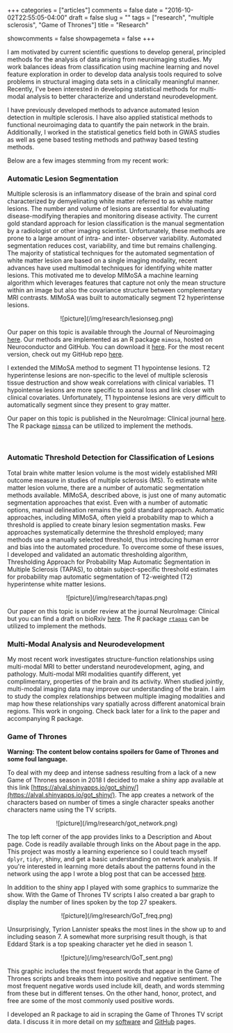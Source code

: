 +++
categories = ["articles"]
comments = false
date = "2016-10-02T22:55:05-04:00"
draft = false
slug = ""
tags = ["research", "multiple sclerosis", "Game of Thrones"]
title = "Research"

showcomments = false
showpagemeta = false
+++

I am motivated by current scientific questions to develop general, principled methods for the analysis of data arising from neuroimaging studies. My work balances ideas from classification using machine learning and novel feature exploration in order to develop data analysis tools required to solve problems in structural imaging data sets in a clinically meaningful manner. Recently, I've been interested in developing statistical methods for multi-modal analysis to better characterize and understand neurodevelopment.

I have previously developed methods to advance automated lesion detection in multiple sclerosis. I have also applied statistical methods to functional neuroimaging data to quantify the pain network in the brain. Additionally, I worked in the statistical genetics field both in GWAS studies as well as gene based testing methods and pathway based testing methods.

Below are a few images stemming from my recent work:

### Automatic Lesion Segmentation

Multiple sclerosis is an inflammatory disease of the brain and spinal cord characterized by demyelinating white matter referred to as white matter lesions. The number and volume of lesions are essential for evaluating disease-modifying therapies and monitoring disease activity. The current gold standard approach for lesion classification is the manual segmentation by a radiologist or other imaging scientist. Unfortunately, these methods are prone to a large amount of intra- and inter- observer variability. Automated segmentation reduces cost, variability, and time but remains challenging. The majority of statistical techniques for the automated segmentation of white matter lesion are based on a single imaging modality, recent advances have used multimodal techniques for identifying white matter lesions. This motivated me to develop MIMoSA a machine learning algorithm which leverages features that capture not only the mean structure within an image but also the covariance structure between complementary MRI contrasts. MIMoSA was built to automatically segment T2 hyperintense lesions.

<center>![picture](/img/research/lesionseg.png)</center>

Our paper on this topic is available through the Journal of Neuroimaging [here](http://onlinelibrary.wiley.com/doi/10.1111/jon.12506/full). Our methods are implemented as an R package `mimosa`, hosted on Neuroconductor and GitHub. You can download it [here](https://neuroconductor.org/package/details/mimosa). For the most recent version, check out my GitHub repo [here](https://github.com/avalcarcel9/mimosa).

I extended the MIMoSA method to segment T1 hypointense lesions. T2 hyperintense lesions are non-specific to the level of multiple sclerosis tissue destruction and show weak correlations with clinical variables. T1 hypointense lesions are more specific to axonal loss and link closer with clinical covariates. Unfortunately, T1 hypointense lesions are very difficult to automatically segment since they present to gray matter.

Our paper on this topic is published in the NeuroImage: Clinical journal [here](https://linkinghub.elsevier.com/retrieve/pii/S2213-1582(18)30323-1). The R package [`mimosa`](www.github.com/avalcarcel9/mimosa) can be utilized to implement the methods.

<br>

### Automatic Threshold Detection for Classification of Lesions

Total brain white matter lesion volume is the most widely established MRI outcome measure in studies of multiple sclerosis (MS). To estimate white matter lesion volume, there are a number of automatic segmentation methods available. MIMoSA, described above, is just one of many automatic segmentation approaches that exist.
Even with a number of automatic options, manual delineation remains the gold standard approach. Automatic approaches, including MIMoSA, often yield a probability map to which a threshold is applied to create binary lesion segmentation masks. Few approaches systematically determine the threshold employed; many methods use a manually selected threshold, thus introducing human error and bias into the automated procedure. To overcome some of these issues, I developed and validated an automatic thresholding algorithm, Thresholding Approach for Probability Map Automatic Segmentation in Multiple Sclerosis (TAPAS), to obtain subject-specific threshold estimates for probability map automatic segmentation of T2-weighted (T2) hyperintense white matter lesions.

<center>![picture](/img/research/tapas.png)</center>

Our paper on this topic is under review at the journal NeuroImage: Clinical but you can find a draft on bioRxiv [here](https://www.biorxiv.org/content/10.1101/609156v1). The R package [`rtapas`](www.github.com/avalcarcel9/rtapas) can be utilized to implement the methods.

### Multi-Modal Analysis and Neurodevelopment

My most recent work investigates structure-function relationships using multi-modal MRI to better understand neurodevelopment, aging, and pathology. Multi-modal MRI modalities quantify different, yet complimentary, properties of the brain and its activity. When studied jointly, multi-modal imaging
data may improve our understanding of the brain. I aim to study the complex relationships between multiple imaging modalities and map how
these relationships vary spatially across different anatomical brain regions. This work in ongoing. Check back later for a link to the paper and accompanying R package.

### Game of Thrones

__Warning: The content below contains spoilers for Game of Thrones and some foul language.__

To deal with my deep and intense sadness resulting from a lack of a new Game of Thrones season in 2018 I decided to make a shiny app available at this link [https://alval.shinyapps.io/got_shiny/](https://alval.shinyapps.io/got_shiny/). The app creates a network of the characters based on number of times a single character speaks another characters name using the TV scripts. 

<center>![picture](/img/research/got_network.png)</center>

The top left corner of the app provides links to a Description and About page. Code is readily available through links on the About page in the app. This project was mostly a learning experience so I could teach myself `dplyr`, `tidyr`, shiny, and get a basic understanding on network analysis. If you're interested in learning more details about the patterns found in the network using the app I wrote a blog post that can be accessed [here](www.alessandravalcarcel.com/blog/2019-04-05-gotapp).

In addition to the shiny app I played with some graphics to summarize the show. With the Game of Thrones TV scripts I also created a bar graph to display the number of lines spoken by the top 27 speakers.

<center>![picture](/img/research/GoT_freq.png)</center>

Unsurprisingly, Tyrion Lannister speaks the most lines in the show up to and including season 7. A somewhat more surprising result though, is that Eddard Stark is a top speaking character yet he died in season 1.

<center>![picture](/img/research/GoT_sent.png)</center>

This graphic includes the most frequent words that appear in the Game of Thrones scripts and breaks them into positive and negative sentiment. The most frequent negative words used include kill, death, and words stemming from these but in different tenses. On the other hand, honor, protect, and free are some of the most commonly used positive words.

I developed an R package to aid in scraping the Game of Thrones TV script data. I discuss it in more detail on my [software](http://www.alessandravalcarcel.com/software/) and [GitHub](https://github.com/avalcarcel9/GoT) pages.
